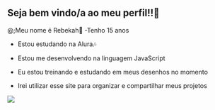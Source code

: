 ## Seja bem vindo/a ao meu perfil‼👋

@;Meu nome é Rebekah🍧
-Tenho 15 anos

- Estou estudando na Alura🎶
 
- Estou me desenvolvendo na linguagem JavaScript
 
- Eu estou treinando e estudando em meus desenhos no momento
 
- Irei utilizar esse site para organizar e compartilhar meus projetos

![]([https://tenor.com/pt-BR/view/to-hot-gif-18247107](https://media1.tenor.com/m/by37VK-1V_sAAAAC/to-hot.gif))


